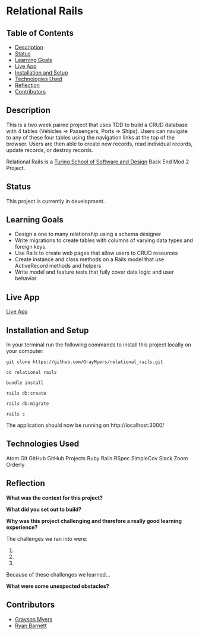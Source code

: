 # Relational Rails

## Table of Contents

* [Description](#description)
* [Status](#status)
* [Learning Goals](#learning-goals)
* [Live App](#live-app)
* [Installation and Setup](#installation-and-setup)
* [Technologies Used](#technologies-used)
* [Reflection](#reflection)
* [Contributors](#contributors)

## Description

This is a two week paired project that uses TDD to build a CRUD database with 4 tables (Vehicles => Passengers, Ports => Ships). Users can navigate to any of these four tables using the navigation links at the top of the browser. Users are then able to create new records, read individual records, update records, or destroy records.

Relational Rails is a [Turing School of Software and Design](https://turing.io/) Back End Mod 2 Project.

## Status

This project is currently in development.

## Learning Goals

* Design a one to many relationship using a schema designer
* Write migrations to create tables with columns of varying data types and foreign keys.
* Use Rails to create web pages that allow users to CRUD resources
* Create instance and class methods on a Rails model that use ActiveRecord methods and helpers
* Write model and feature tests that fully cover data logic and user behavior

## Live App

[Live App](https://radiant-ocean-11050.herokuapp.com/)

## Installation and Setup

In your terminal run the following commands to install this project locally on your computer:

```
git clone https://github.com/GrayMyers/relational_rails.git

cd relational rails

bundle install

rails db:create

rails db:migrate

rails s
```

The application should now be running on http://localhost:3000/

## Technologies Used

Atom
Git
GitHub
GitHub Projects
Ruby
Rails
RSpec
SimpleCov
Slack
Zoom
Orderly

## Reflection

__What was the context for this project?__


__What did you set out to build?__


__Why was this project challenging and therefore a really good learning experience?__

The challenges we ran into were:

1.
2.
3.

Because of these challenges we learned...

__What were some unexpected obstacles?__


## Contributors

- [Grayson Myers](https://github.com/GrayMyers)
- [Ryan Barnett](https://github.com/RyanDBarnett)
